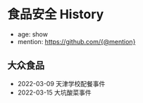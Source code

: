 # 食品安全 History

- age: show
- mention: https://github.com/{@mention}

## 大众食品
- 2022-03-09 天津学校配餐事件
- 2022-03-15 大坑酸菜事件


